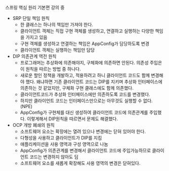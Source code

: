 스프링 핵심 원리 기본편 강의 중
- SRP 단일 책임 원칙
  - 한 클래스는 하나의 책임만 가져야 한다.
  - 클라이언트 객체는 직접 구현 객체를 생성하고, 연결하고 실행하는 다양한 책임을 가지고 있음
  - 구현 객체를 생성하고 연결하는 책임은 AppConfig가 담당하도록 변경
  - 클라이언트 객체는 실행하는 책임만 담당
- DIP 의존관계 역전 원칙
  - 프로그래머는 추상화에 의존해야지, 구체화에 의존하면 안된다. 의존성 주입은 이 원칙을 따르는 방법 중 하나다.
  - 새로운 할인 정책을 개발하고, 적용하려고 하니 클라이언트 코드도 함께 변경해야 했다. 왜냐하면 기존 클라이언트 코드는 DIP를 지키며 추상화 인터페이스에 의존하는 것 같았지만, 구체화 구현 클래스에도 함께 의존했다.
  - 클라이언트코드가 추상화 인터페이스에만 의존하도록 코드를 변경했다.
  - 하지만 클라이언트 코드는 인터페이스만으로는 아무것도 실행할 수 없다. (NPE)
  - AppConfig가 구현체를 대신 생성하여 클라이언트 코드에 의존관계를 주입했다. 이렇게해서 DIP원칙을 따르면서 문제도 해결했다.
- OCP 개방 폐쇄의 원칙
  - 소프트웨어 요소는 확장에는 열려 있으나 변경에는 닫혀 있어야 한다.
  - 다형성을 사용하고 클라이언트가 DIP를 지킴
  - 애플리케이션을 사용 영역과 구성 영역으로 나눔
  - AppConfig가 의존관계를 변경해서 클라이언트 코드에 주입가능하므로 클라이언트 코드는 변경하지 않아도 딤
  - 소프트웨어 요소를 새롭게 확장해도 사용 영역의 변경은 닫혀있다.
 
